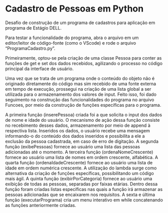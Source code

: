 # Cadastro de Pessoas em Python
Desafio de construção de um programa de cadastros para aplicação em programa de Estágio DELL.

Para testar a funcionalidade do programa, abra o arquivo em um editor/leitor de código-fonte (como o VScode) e rode o arquivo “ProgramaCadastro.py”. 

Primeiramente, optou-se pela criação de uma classe Pessoa para conter as funções de get e set dos dados recebidos, agilizando o processo no código principal da interface de usuário. 

Uma vez que se trata de um programa onde o conteúdo do objeto não é originado diretamente do código mas sim recebido de uma fonte externa em tempo de execução, prossegui na criação de uma lista global a ser utilizada para o armazenamento dos valores de input. Feito isso, foi dado seguimento na construção das funcionalidades do programa no arquivo Funcoes, por meio da construção de funções específicas para o programa.

A primeira função (inserePessoa) criada foi a que solicita o input dos dados de nome e idade do usuário. O mecanismo de ação dessa função consiste no recebimento desses dados, armazenamento por meio de append à respectiva lista. Inseridos os dados, o usuário recebe uma mensagem informando-o do conteúdo dos dados inseridos e possibilita a ele a exclusão da pessoa cadastrada, em caso de erro de digitação.
A segunda função (exibePessoas) fornece ao usuário uma lista das pessoas adicionadas até o momento.
A terceira função (ordenaNomeCrescente) fornece ao usuário uma lista de nomes em ordem crescente, alfabética. 
A quarta função (ordenaIdadeCrescente) fornece ao usuário uma lista de idade em ordem numérica crescente. A utilização do lambda surge como alternativa da criação de funções específicas, possibilitando um código mais ágil.
A quinta função (exibirPorCategoria) fornece ao usuário uma exibição de todas as pessoas, separadas por faixas etárias. Dentro dessa função foram criadas listas específicas nas quais a função irá armazenar as pessoas adicionadas que se encaixarem nos requisitos. 
A sexta e última função (executarPrograma) cria um menu interativo em while concatenando as funções anteriormente criadas.
